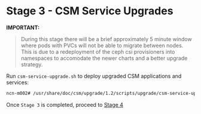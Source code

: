 # Stage 3 - CSM Service Upgrades

**IMPORTANT:**

>During this stage there will be a brief approximately 5 minute window where pods with PVCs will not be able to migrate between nodes.  This is due to a redeployment of the ceph csi provisioners into namespaces to accomodate the newer charts and a better upgrade strategy.

Run `csm-service-upgrade.sh` to deploy upgraded CSM applications and services:

```bash
ncn-m002# /usr/share/doc/csm/upgrade/1.2/scripts/upgrade/csm-service-upgrade.sh
```

Once `Stage 3` is completed, proceed to [Stage 4](Stage_4.md)
